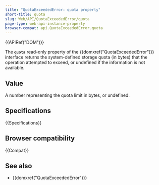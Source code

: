 ```yaml
---
title: "QuotaExceededError: quota property"
short-title: quota
slug: Web/API/QuotaExceededError/quota
page-type: web-api-instance-property
browser-compat: api.QuotaExceededError.quota
---
```


{{APIRef("DOM")}}

The **`quota`** read-only property of the {{domxref("QuotaExceededError")}} interface returns the system-defined storage quota (in bytes) that the operation attempted to exceed, or undefined if the information is not available.

## Value

A number representing the quota limit in bytes, or undefined.

## Specifications

{{Specifications}}

## Browser compatibility

{{Compat}}

## See also

- {{domxref("QuotaExceededError")}}
